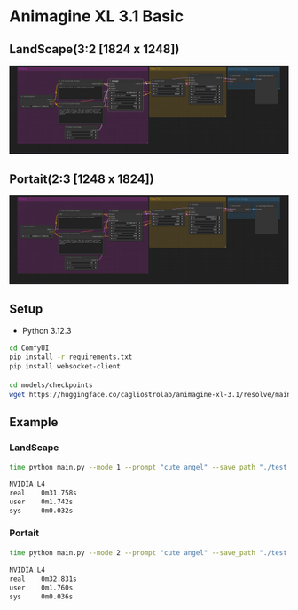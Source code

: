 # Animagine XL 3.1 Basic

## LandScape(3:2 [1824 x 1248])
![image](./landscape/workflow.png)

## Portait(2:3 [1248 x 1824])
![image](./portait/workflow.png)

## Setup
- Python 3.12.3
```bash
cd ComfyUI
pip install -r requirements.txt
pip install websocket-client

cd models/checkpoints
wget https://huggingface.co/cagliostrolab/animagine-xl-3.1/resolve/main/animagine-xl-3.1.safetensors
```

## Example
### LandScape
```bash
time python main.py --mode 1 --prompt "cute angel" --save_path "./test.png"
```
```
NVIDIA L4
real    0m31.758s
user    0m1.742s
sys     0m0.032s
```

### Portait
```bash
time python main.py --mode 2 --prompt "cute angel" --save_path "./test.png"
```
```
NVIDIA L4
real    0m32.831s
user    0m1.760s
sys     0m0.036s
```


